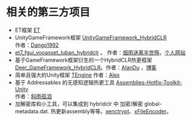 # 相关的第三方项目

- ET框架 [ET](https://github.com/egametang/ET)
- UnityGameFramework框架 [UnityGameFramework_HybridCLR](https://github.com/Dango1992/UnityGameFramework_hybridclr)  
作者：[Dango1992](https://github.com/Dango1992) 
- [et7_fgui_yooasset_luban_hybridclr](https://github.com/wqaetly/ET/tree/et7_fgui_yooasset_luban_hybridclr) 。 作者：[烟雨迷离半世殇](https://github.com/wqaetly)，[个人网站](https://www.lfzxb.top/)
- 基于GameFramework框架衍生的一个HybridCLR热更框架 [Deer_GameFramework_HybridCLR](https://github.com/It-Life/Deer_GameFramework_hybridclr_hybridclr)。作者：[AlanDu](https://github.com/It-Life) ，[博客](https://www.cnblogs.com/AlanDu/) 
- 简单且强大的Unity框架 [TEngine](https://github.com/ALEXTANGXIAO/TEngine)
作者：[Alex](https://github.com/ALEXTANGXIAO)
- 基于 Addressables 的无感知逻辑热更工具 [Assemblies-Hotfix-Toolkit-Unity](https://github.com/Bian-Sh/Assemblies-Hotfix-Toolkit-Unity)   
作者：[斜雨孤泪](https://github.com/Bian-Sh) 
- 加解密库和小工具，可以集成到 hybridclr 中 加密/解密 global-metadata.dat. 热更新assembly等等。[xenctrypt](https://github.com/Y-way/xencrypt)、[xFileEncoder](https://github.com/Y-way/xFileEncoder)。

